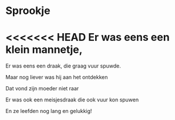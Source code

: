 # Sprookje

<<<<<<< HEAD
Er was eens
een klein mannetje,
=======
Er was eens een draak, die graag vuur spuwde.

Maar nog liever was hij aan het ontdekken

Dat vond zijn moeder niet raar

Er was ook een meisjesdraak die ook vuur kon spuwen

En ze leefden nog lang en gelukkig!
